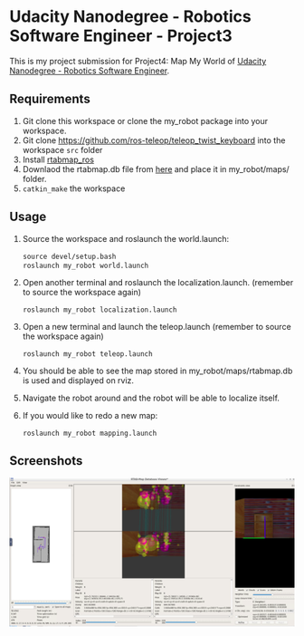 # Udacity Nanodegree - Robotics Software Engineer - Project3

This is my project submission for Project4: Map My World of [Udacity Nanodegree - Robotics Software Engineer](https://www.udacity.com/course/robotics-software-engineer--nd209?irclickid=U9u1PgV1xxyIROOV3m3wlTMuUkD0yqTMORvH3A0&irgwc=1&utm_source=affiliate&utm_medium=&aff=2298976&utm_term=&utm_campaign=__&utm_content=&adid=786224).

## Requirements
1. Git clone this workspace or clone the my_robot package into your workspace.
2. Git clone https://github.com/ros-teleop/teleop_twist_keyboard into the workspace `src` folder
3. Install [rtabmap_ros](https://github.com/introlab/rtabmap_ros)
4. Downlaod the rtabmap.db file from [here](https://drive.google.com/file/d/1Rg4rg72OJPalNaf11qqLJVfczxzUEsHs/view?usp=sharing) and place it in my_robot/maps/ folder.
5. `catkin_make` the workspace

## Usage
1. Source the workspace and roslaunch the world.launch:
    ```
    source devel/setup.bash
    roslaunch my_robot world.launch
    ```
2. Open another terminal and roslaunch the localization.launch. (remember to source the workspace again)
    ```
    roslaunch my_robot localization.launch
    ```
3. Open a new terminal and launch the teleop.launch (remember to source the workspace again)
    ```
    roslaunch my_robot teleop.launch
    ```
4. You should be able to see the map stored in my_robot/maps/rtabmap.db is used and displayed on rviz.

5. Navigate the robot around and the robot will be able to localize itself.

6. If you would like to redo a new map:
    ```
    roslaunch my_robot mapping.launch
    ```

## Screenshots
![Screenshot01](https://github.com/tka-andrew/RoboND-Project4/blob/master/Screenshots/screenshot01.png?raw=true)